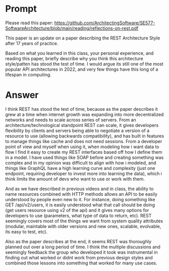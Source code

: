 # Prompt 


Please read this paper:  https://github.com/ArchitectingSoftware/SE577-SoftwareArchitecture/blob/main/reading/reflections-on-rest.pdf

This paper is an update on a paper describing the REST Architecture Style after 17 years of practice.

Based on what you learned in this class, your personal experience, and reading this paper, briefly describe why you think this architecture style/patten has stood the test of time.  I would argue its still one of the most popular API architectures in 2022, and very few things have this long of a lifespan in computing.

# Answer 

I think REST has stood the test of time, because as the paper describes it grew at a time when internet growth was expanding into more decentralized networks and needs to scale across series of servers.  From an architecture/technological standpoint REST can scale, it gives developers flexibility by clients and servers being able to negotiate a version of a resource to use (allowing backwards compatibility), and has built in features to manage things like cache and does not need sessions.  From a developer point of view and myself when using it, when modeling how i want data to flow I find it easy to create my REST interfaces based off how I define them in a model.  I have used things like SOAP before and creating something was complex and in my opinion was difficult to align with how i modeled, and things like GraphQL have a high learning curve and complexity (just one endpoint, requiring developer to invest more into learning the data), which i think limits the amount of devs who want to use or work with them.

And as we have described in previous videos and in class, the ability to name resources combined with HTTP methods allows an API to be easily understood by people even new to it.  For instance, doing something like GET /api/v2/users, it is easily understood what that call should be doing (get users resource using v2 of the api) and it gives many options for developers to use (parameters, what type of data to return, etc).  REST seemingly covers most of the things we want from system quality attributes (modular, maintable with older versions and new ones, scalable, evolvable, its easy to test, etc).

Also as the paper describes at the end, it seems REST was thoroughly planned out over a long period of time.  I think the multiple discussions and seemingly feedback the group who developed it took was instrumental in finding out what worked or didnt work from previous design styles and combined those lessons into something that worked for many use cases.